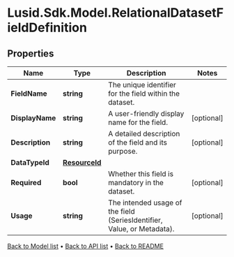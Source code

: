 # Lusid.Sdk.Model.RelationalDatasetFieldDefinition

## Properties

Name | Type | Description | Notes
------------ | ------------- | ------------- | -------------
**FieldName** | **string** | The unique identifier for the field within the dataset. | 
**DisplayName** | **string** | A user-friendly display name for the field. | [optional] 
**Description** | **string** | A detailed description of the field and its purpose. | [optional] 
**DataTypeId** | [**ResourceId**](ResourceId.md) |  | 
**Required** | **bool** | Whether this field is mandatory in the dataset. | [optional] 
**Usage** | **string** | The intended usage of the field (SeriesIdentifier, Value, or Metadata). | [optional] 

[Back to Model list](../README.md#documentation-for-models) &#8226; [Back to API list](../README.md#documentation-for-api-endpoints) &#8226; [Back to README](../README.md)

